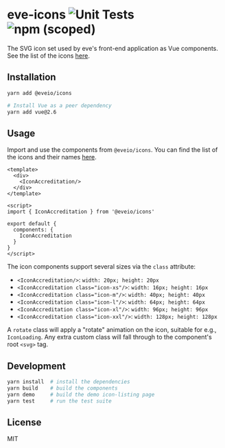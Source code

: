 # eve-icons ![Unit Tests](https://github.com/Eveio/icons/workflows/Unit%20Tests/badge.svg) ![npm (scoped)](https://img.shields.io/npm/v/@eveio/icons)

The SVG icon set used by eve's front-end application as Vue components. See the list of the icons [here](https://eve-icons.netlify.app/).

## Installation

```bash
yarn add @eveio/icons

# Install Vue as a peer dependency
yarn add vue@2.6
```

## Usage

Import and use the components from `@eveio/icons`. You can find the list of the icons and their names [here](https://eve-icons.netlify.app/).

```vue
<template>
  <div>
    <IconAccreditation/>
  </div>
</template>

<script>
import { IconAccreditation } from '@eveio/icons'

export default {
  components: {
    IconAccreditation
  }
}
</script>
```

The icon components support several sizes via the `class` attribute:

* `<IconAccreditation/>`: `width: 20px; height: 20px`
* `<IconAccreditation class="icon-xs"/>`: `width: 16px; height: 16px`
* `<IconAccreditation class="icon-m"/>`: `width: 40px; height: 40px`
* `<IconAccreditation class="icon-l"/>`: `width: 64px; height: 64px`
* `<IconAccreditation class="icon-xl"/>`: `width: 96px; height: 96px`
* `<IconAccreditation class="icon-xxl"/>`: `width: 128px; height: 128px`

A `rotate` class will apply a "rotate" animation on the icon, suitable for e.g., `IconLoading`.
Any extra custom class will fall through to the component's root `<svg>` tag.

## Development

```bash
yarn install  # install the dependencies
yarn build    # build the components
yarn demo     # build the demo icon-listing page
yarn test     # run the test suite
```

## License

MIT
